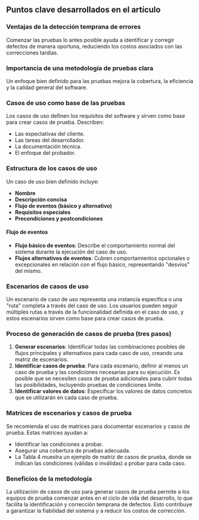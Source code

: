 ## Puntos clave desarrollados en el artículo

### Ventajas de la detección temprana de errores
Comenzar las pruebas lo antes posible ayuda a identificar y corregir defectos de manera oportuna, reduciendo los costos asociados con las correcciones tardías.

### Importancia de una metodología de pruebas clara
Un enfoque bien definido para las pruebas mejora la cobertura, la eficiencia y la calidad general del software.

### Casos de uso como base de las pruebas
Los casos de uso definen los requisitos del software y sirven como base para crear casos de prueba. Describen:
- Las expectativas del cliente.
- Las tareas del desarrollador.
- La documentación técnica.
- El enfoque del probador.

### Estructura de los casos de uso
Un caso de uso bien definido incluye:
- **Nombre**
- **Descripción concisa**
- **Flujo de eventos (básico y alternativo)**
- **Requisitos especiales**
- **Precondiciones y postcondiciones**

#### Flujo de eventos
- **Flujo básico de eventos**: Describe el comportamiento normal del sistema durante la ejecución del caso de uso.
- **Flujos alternativos de eventos**: Cubren comportamientos opcionales o excepcionales en relación con el flujo básico, representando "desvíos" del mismo.

### Escenarios de casos de uso
Un escenario de caso de uso representa una instancia específica o una "ruta" completa a través del caso de uso. Los usuarios pueden seguir múltiples rutas a través de la funcionalidad definida en el caso de uso, y estos escenarios sirven como base para crear casos de prueba.

### Proceso de generación de casos de prueba (tres pasos)
1. **Generar escenarios**: Identificar todas las combinaciones posibles de flujos principales y alternativos para cada caso de uso, creando una matriz de escenarios.
2. **Identificar casos de prueba**: Para cada escenario, definir al menos un caso de prueba y las condiciones necesarias para su ejecución. Es posible que se necesiten casos de prueba adicionales para cubrir todas las posibilidades, incluyendo pruebas de condiciones límite.
3. **Identificar valores de datos**: Especificar los valores de datos concretos que se utilizarán en cada caso de prueba.

### Matrices de escenarios y casos de prueba
Se recomienda el uso de matrices para documentar escenarios y casos de prueba. Estas matrices ayudan a:
- Identificar las condiciones a probar.
- Asegurar una cobertura de pruebas adecuada.
- La Tabla 4 muestra un ejemplo de matriz de casos de prueba, donde se indican las condiciones (válidas o inválidas) a probar para cada caso.

### Beneficios de la metodología
La utilización de casos de uso para generar casos de prueba permite a los equipos de prueba comenzar antes en el ciclo de vida del desarrollo, lo que facilita la identificación y corrección temprana de defectos. Esto contribuye a garantizar la fiabilidad del sistema y a reducir los costos de corrección.
